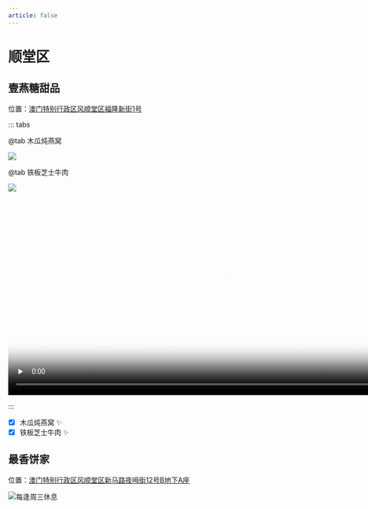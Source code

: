 ```yaml
---
article: false
---
```


# 顺堂区

## 壹燕糖甜品

<i class="fa-solid fa-location-dot"></i> 位置：<a href="https://ditu.amap.com/place/B0FFFQ2KVC" target="_blank">澳门特别行政区风顺堂区福隆新街1号</a>

::: tabs

@tab 木瓜炖燕窝

![](https://img.sherry4869.com/blog/life/food/china/macao/ambd/stq/yyttp/3.JPEG)

@tab 铁板芝士牛肉

![](https://img.sherry4869.com/blog/life/food/china/macao/ambd/stq/yyttp/1.JPEG)

<video id="video" controls="" preload="none" width="900" height="400" volume="0.5" poster="https://img.sherry4869.com/blog/life/food/china/macao/ambd/stq/yyttp/1.JPEG">
      <source id="mp4" src="https://img.sherry4869.com/blog/life/food/china/macao/ambd/stq/yyttp/2.MP4" type="video/mp4">
</video>

:::

- [x] 木瓜炖燕窝 ✨
- [x] 铁板芝士牛肉 ✨

## 最香饼家

<i class="fa-solid fa-location-dot"></i> 位置：<a href="https://ditu.amap.com/place/B0FFHUV220" target="_blank">澳门特别行政区风顺堂区新马路夜呣街12号B地下A座</a>

![每逢周三休息](https://img.sherry4869.com/blog/life/food/china/macao/ambd/stq/zxbj/1.JPEG)